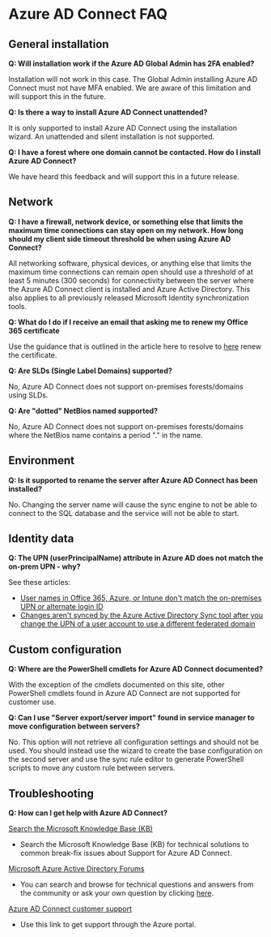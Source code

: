<properties
	pageTitle="Azure AD Connect: FAQ | Microsoft Azure"
	description="This page has frequently asked questions about Azure AD Connect."
	services="active-directory"
	documentationCenter=""
	authors="billmath"
	manager="stevenpo"
	editor="curtand"/>

<tags
	ms.service="active-directory"
	ms.workload="identity"
	ms.tgt_pltfrm="na"
	ms.devlang="na"
	ms.topic="article"
	ms.date="12/02/2015"
	ms.author="billmath"/>

# Azure AD Connect FAQ

## General installation
**Q: Will installation work if the Azure AD Global Admin has 2FA enabled?**

Installation will not work in this case. The Global Admin installing Azure AD Connect must not have MFA enabled. We are aware of this limitation and will support this in the future.

**Q: Is there a way to install Azure AD Connect unattended?**

It is only supported to install Azure AD Connect using the installation wizard. An unattended and silent installation is not supported.

**Q: I have a forest where one domain cannot be contacted. How do I install Azure AD Connect?**

We have heard this feedback and will support this in a future release.

## Network
**Q: I have a firewall, network device, or something else that limits the maximum time connections can stay open on my network. How long should my client side timeout threshold be when using Azure AD Connect?**

All networking software, physical devices, or anything else that limits the maximum time connections can remain open should use a threshold of at least 5 minutes (300 seconds) for connectivity between the server where the Azure AD Connect client is installed and Azure Active Directory. This also applies to all previously released Microsoft Identity synchronization tools.

**Q: What do I do if I receive an email that asking me to renew my Office 365 certificate**

Use the guidance that is outlined in the article here to resolve to [here](active-directory-aadconnect-o365-certs.md) renew the certificate.

**Q: Are SLDs (Single Label Domains) supported?**

No, Azure AD Connect does not support on-premises forests/domains using SLDs.

**Q: Are "dotted" NetBios named supported?**

No, Azure AD Connect does not support on-premises forests/domains where the NetBios name contains a period "." in the name.

## Environment

**Q: Is it supported to rename the server after Azure AD Connect has been installed?**

No. Changing the server name will cause the sync engine to not be able to connect to the SQL database and the service will not be able to start.

## Identity data

**Q: The UPN (userPrincipalName) attribute in Azure AD does not match the on-prem UPN - why?**

See these articles:

- [User names in Office 365, Azure, or Intune don't match the on-premises UPN or alternate login ID](https://support.microsoft.com/en-us/kb/2523192)
- [Changes aren't synced by the Azure Active Directory Sync tool after you change the UPN of a user account to use a different federated domain](https://support.microsoft.com/en-us/kb/2669550)

## Custom configuration

**Q: Where are the PowerShell cmdlets for Azure AD Connect documented?**

With the exception of the cmdlets documented on this site, other PowerShell cmdlets found in Azure AD Connect are not supported for customer use.

**Q: Can I use "Server export/server import" found in service manager to move configuration between servers?**

No. This option will not retrieve all configuration settings and should not be used. You should instead use the wizard to create the base configuration on the second server and use the sync rule editor to generate PowerShell scripts to move any custom rule between servers.

## Troubleshooting

**Q: How can I get help with Azure AD Connect?**

[Search the Microsoft Knowledge Base (KB)](https://www.microsoft.com/en-us/Search/result.aspx?q=azure%20active%20directory%20connect&form=mssupport)

- Search the Microsoft Knowledge Base (KB) for technical solutions to common break-fix issues about Support for Azure AD Connect.

[Microsoft Azure Active Directory Forums](https://social.msdn.microsoft.com/Forums/azure/en-US/home?forum=WindowsAzureAD)

- You can search and browse for technical questions and answers from the community or ask your own question by clicking [here](https://social.msdn.microsoft.com/Forums/azure/en-US/newthread?category=windowsazureplatform&forum=WindowsAzureAD&prof=required).


[Azure AD Connect customer support](https://manage.windowsazure.com/?getsupport=true)

- Use this link to get support through the Azure portal.
